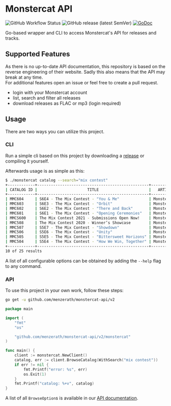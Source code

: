 # Monstercat API

![GitHub Workflow Status](https://img.shields.io/github/workflow/status/menzerath/monstercat-api/go)
![GitHub release (latest SemVer)](https://img.shields.io/github/v/release/menzerath/monstercat-api)
[![GoDoc](https://img.shields.io/static/v1?label=godoc&message=reference&color=blue)](https://pkg.go.dev/github.com/menzerath/monstercat-api/v2/monstercat)

Go-based wrapper and CLI to access Monstercat's API for releases and tracks.

## Supported Features

As there is no up-to-date API documentation, this repository is based on the reverse engineering of their website.
Sadly this also means that the API may break at any time.  
For additional features open an issue or feel free to create a pull request.

* login with your Monstercat account
* list, search and filter all releases
* download releases as FLAC or mp3 (login required)

## Usage

There are two ways you can utilize this project.

### CLI

Run a simple cli based on this project by downloading a [release](https://github.com/menzerath/monstercat-api/releases) or compiling it yourself.

Afterwards usage is as simple as this:

```bash
$ ./monstercat catalog --search="mix contest"
+------------+-------------------------------------------------+------------+---------+--------------+
| CATALOG ID |                      TITLE                      |   ARTIST   |  TYPE   | RELEASE DATE |
+------------+-------------------------------------------------+------------+---------+--------------+
| MMC604     | S6E4 - The Mix Contest - "You & Me"             | Monstercat | Podcast | 2021-08-11   |
| MMC603     | S6E3 - The Mix Contest - "Orbit"                | Monstercat | Podcast | 2021-08-04   |
| MMC602     | S6E2 - The Mix Contest - "There and Back"       | Monstercat | Podcast | 2021-07-28   |
| MMC601     | S6E1 - The Mix Contest - "Opening Ceremonies"   | Monstercat | Podcast | 2021-07-21   |
| MMCS600    | The Mix Contest 2021 - Submissions Open Now!    | Monstercat | Podcast | 2021-05-19   |
| MMC508     | The Mix Contest 2020 - Winner’s Showcase        | Monstercat | Podcast | 2020-09-23   |
| MMC507     | S5E7 - The Mix Contest - "Showdown"             | Monstercat | Podcast | 2020-09-02   |
| MMC506     | S5E6 - The Mix Contest - "Unity"                | Monstercat | Podcast | 2020-08-26   |
| MMC505     | S5E5 - The Mix Contest - "Bittersweet Horizons" | Monstercat | Podcast | 2020-08-19   |
| MMC504     | S5E4 - The Mix Contest - "How We Win, Together" | Monstercat | Podcast | 2020-08-12   |
+------------+-------------------------------------------------+------------+---------+--------------+
10 of 25 results
```

A list of all configurable options can be obtained by adding the `--help` flag to any command.

### API

To use this project in your own work, follow these steps:

```bash
go get -u github.com/menzerath/monstercat-api/v2
```

```go
package main

import (
	"fmt"
	"os"

	"github.com/menzerath/monstercat-api/v2/monstercat"
)

func main() {
	client := monstercat.NewClient()
	catalog, err := client.BrowseCatalog(WithSearch("mix contest"))
	if err != nil {
		fmt.Printf("error: %s", err)
		os.Exit(1)
	}
	fmt.Printf("catalog: %+v", catalog)
}
```

A list of all `BrowseOption`s is available in our [API documentation](https://pkg.go.dev/github.com/menzerath/monstercat-api/v2/monstercat#BrowseOption).
